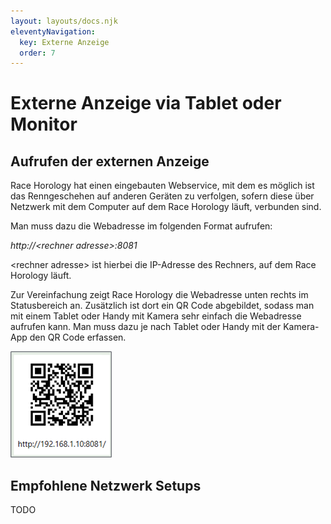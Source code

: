 ```yaml
---
layout: layouts/docs.njk
eleventyNavigation:
  key: Externe Anzeige
  order: 7
---
```


# Externe Anzeige via Tablet oder Monitor

##	Aufrufen der externen Anzeige

Race Horology hat einen eingebauten Webservice, mit dem es möglich ist das Renngeschehen auf anderen Geräten zu verfolgen, sofern diese über Netzwerk mit dem Computer auf dem Race Horology läuft, verbunden sind.

Man muss dazu die Webadresse im folgenden Format aufrufen:

 *http://\<rechner adresse>:8081*

\<rechner adresse> ist hierbei die IP-Adresse des Rechners, auf dem Race Horology läuft.

Zur Vereinfachung zeigt Race Horology die Webadresse unten rechts im Statusbereich an. Zusätzlich ist dort ein QR Code abgebildet, sodass man mit einem Tablet oder Handy mit Kamera sehr einfach die Webadresse aufrufen kann. Man muss dazu je nach Tablet oder Handy mit der Kamera-App den QR Code erfassen.

![Zeitnahmetab](/assets/images/de/qrcode.png)

##	Empfohlene Netzwerk Setups

TODO
